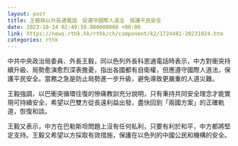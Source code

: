 ```yaml
---
layout: post
title: 王毅與以外長通電話　促遵守國際人道法　保護平民安全
date: 2023-10-24 02:49:58.000000000 +08:00
link: https://news.rthk.hk/rthk/ch/component/k2/1724481-20231024.htm
categories: rthk
---
```


中共中央政治局委員、外長王毅，同以色列外長科恩通電話時表示，中方對衝突持續升級、局勢愈演愈烈深表擔憂，指出各國都有自衛權，但應遵守國際人道法，保護平民安全。當務之急是防止局勢進一步升級，避免導致更嚴重的人道災難。

王毅強調，以巴衝突循環往復的慘痛教訓充分說明，只有秉持共同安全理念才能實現可持續安全，希望以巴雙方從長遠利益出發，盡快回到「兩國方案」的正確軌道，恢復和談。

王毅又表示，中方在巴勒斯坦問題上沒有任何私利，只要有利於和平，中方都將堅定支持。王毅又希望以方採取有效措施，保護在以色列的中國公民和機構的安全。
